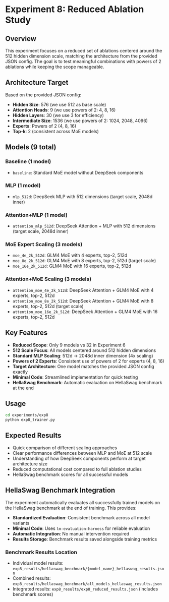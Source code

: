 # Experiment 8: Reduced Ablation Study

## Overview
This experiment focuses on a reduced set of ablations centered around the 512 hidden dimension scale, matching the architecture from the provided JSON config. The goal is to test meaningful combinations with powers of 2 ablations while keeping the scope manageable.

## Architecture Target
Based on the provided JSON config:
- **Hidden Size**: 576 (we use 512 as base scale)
- **Attention Heads**: 9 (we use powers of 2: 4, 8, 16)
- **Hidden Layers**: 30 (we use 3 for efficiency)
- **Intermediate Size**: 1536 (we use powers of 2: 1024, 2048, 4096)
- **Experts**: Powers of 2 (4, 8, 16)
- **Top-k**: 2 (consistent across MoE models)

## Models (9 total)

### Baseline (1 model)
- `baseline`: Standard MoE model without DeepSeek components

### MLP (1 model)
- `mlp_512d`: DeepSeek MLP with 512 dimensions (target scale, 2048d inner)

### Attention+MLP (1 model)
- `attention_mlp_512d`: DeepSeek Attention + MLP with 512 dimensions (target scale, 2048d inner)

### MoE Expert Scaling (3 models)
- `moe_4e_2k_512d`: GLM4 MoE with 4 experts, top-2, 512d
- `moe_8e_2k_512d`: GLM4 MoE with 8 experts, top-2, 512d (target scale)
- `moe_16e_2k_512d`: GLM4 MoE with 16 experts, top-2, 512d

### Attention+MoE Scaling (3 models)
- `attention_moe_4e_2k_512d`: DeepSeek Attention + GLM4 MoE with 4 experts, top-2, 512d
- `attention_moe_8e_2k_512d`: DeepSeek Attention + GLM4 MoE with 8 experts, top-2, 512d (target scale)
- `attention_moe_16e_2k_512d`: DeepSeek Attention + GLM4 MoE with 16 experts, top-2, 512d

## Key Features
- **Reduced Scope**: Only 9 models vs 32 in Experiment 6
- **512 Scale Focus**: All models centered around 512 hidden dimensions
- **Standard MLP Scaling**: 512d → 2048d inner dimension (4x scaling)
- **Powers of 2 Experts**: Consistent use of powers of 2 for experts (4, 8, 16)
- **Target Architecture**: One model matches the provided JSON config exactly
- **Minimal Code**: Streamlined implementation for quick testing
- **HellaSwag Benchmark**: Automatic evaluation on HellaSwag benchmark at the end

## Usage
```bash
cd experiments/exp8
python exp8_trainer.py
```

## Expected Results
- Quick comparison of different scaling approaches
- Clear performance differences between MLP and MoE at 512 scale
- Understanding of how DeepSeek components perform at target architecture size
- Reduced computational cost compared to full ablation studies
- HellaSwag benchmark scores for all successful models

## HellaSwag Benchmark Integration
The experiment automatically evaluates all successfully trained models on the HellaSwag benchmark at the end of training. This provides:

- **Standardized Evaluation**: Consistent benchmark across all model variants
- **Minimal Code**: Uses `lm-evaluation-harness` for reliable evaluation
- **Automatic Integration**: No manual intervention required
- **Results Storage**: Benchmark results saved alongside training metrics

### Benchmark Results Location
- Individual model results: `exp8_results/hellaswag_benchmark/{model_name}_hellaswag_results.json`
- Combined results: `exp8_results/hellaswag_benchmark/all_models_hellaswag_results.json`
- Integrated results: `exp8_results/exp8_reduced_results.json` (includes benchmark scores)
